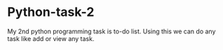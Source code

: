 # Python-task-2
My 2nd python programming task is to-do list. Using this we can do any task like add or view any task.
